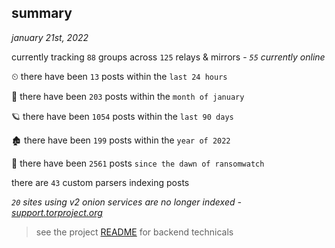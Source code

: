 
## summary
_january 21st, 2022_

currently tracking `88` groups across `125` relays & mirrors - _`55` currently online_

⏲ there have been `13` posts within the `last 24 hours`

🦈 there have been `203` posts within the `month of january`

🪐 there have been `1054` posts within the `last 90 days`

🏚 there have been `199` posts within the `year of 2022`

🦕 there have been `2561` posts `since the dawn of ransomwatch`

there are `43` custom parsers indexing posts

_`20` sites using v2 onion services are no longer indexed - [support.torproject.org](https://support.torproject.org/onionservices/v2-deprecation/)_

> see the project [README](https://github.com/thetanz/ransomwatch#ransomwatch--) for backend technicals
